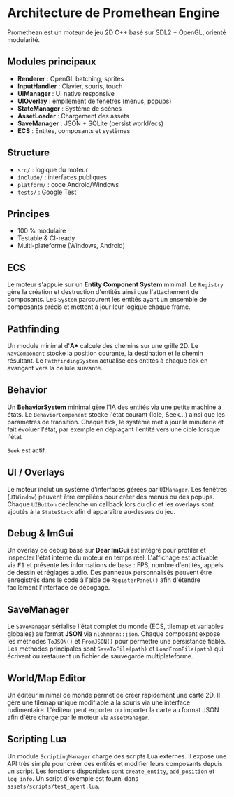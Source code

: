 # Architecture de Promethean Engine

Promethean est un moteur de jeu 2D C++ basé sur SDL2 + OpenGL, orienté modularité.

## Modules principaux

- **Renderer** : OpenGL batching, sprites
- **InputHandler** : Clavier, souris, touch
- **UIManager** : UI native responsive
- **UIOverlay** : empilement de fenêtres (menus, popups)
- **StateManager** : Système de scènes
- **AssetLoader** : Chargement des assets
- **SaveManager** : JSON + SQLite (persist world/ecs)
- **ECS** : Entités, composants et systèmes

## Structure

- `src/` : logique du moteur
- `include/` : interfaces publiques
- `platform/` : code Android/Windows
- `tests/` : Google Test

## Principes

- 100 % modulaire
- Testable & CI-ready
- Multi-plateforme (Windows, Android)

## ECS

Le moteur s'appuie sur un **Entity Component System** minimal. Le `Registry`
gère la création et destruction d'entités ainsi que l'attachement de
composants. Les `System` parcourent les entités ayant un ensemble de
composants précis et mettent à jour leur logique chaque frame.

## Pathfinding

Un module minimal d'**A\*** calcule des chemins sur une grille 2D. Le
`NavComponent` stocke la position courante, la destination et le chemin
résultant. Le `PathfindingSystem` actualise ces entités à chaque tick en
avançant vers la cellule suivante.

## Behavior

Un **BehaviorSystem** minimal gère l'IA des entités via une petite machine à
états. Le `BehaviorComponent` stocke l'état courant (Idle, Seek…) ainsi que les
paramètres de transition. Chaque tick, le système met à jour la minuterie et fait
évoluer l'état, par exemple en déplaçant l'entité vers une cible lorsque l'état

`Seek` est actif.

## UI / Overlays

Le moteur inclut un système d'interfaces gérées par `UIManager`. Les fenêtres
(`UIWindow`) peuvent être empilées pour créer des menus ou des popups.
Chaque `UIButton` déclenche un callback lors du clic et les overlays sont
ajoutés à la `StateStack` afin d'apparaître au-dessus du jeu.

## Debug & ImGui

Un overlay de debug basé sur **Dear ImGui** est intégré pour profiler et
inspecter l'état interne du moteur en temps réel. L'affichage est activable
via <kbd>F1</kbd> et présente les informations de base&nbsp;: FPS, nombre
d'entités, appels de dessin et réglages audio. Des panneaux personnalisés
    peuvent être enregistrés dans le code à l'aide de `RegisterPanel()` afin
    d'étendre facilement l'interface de débogage.

## SaveManager

Le `SaveManager` sérialise l'état complet du monde (ECS, tilemap et variables
globales) au format **JSON** via `nlohmann::json`. Chaque composant expose les
méthodes `ToJSON()` et `FromJSON()` pour permettre une persistance fiable. Les
méthodes principales sont `SaveToFile(path)` et `LoadFromFile(path)` qui
écrivent ou restaurent un fichier de sauvegarde multiplateforme.

## World/Map Editor

Un éditeur minimal de monde permet de créer rapidement une carte 2D. Il gère
une tilemap unique modifiable à la souris via une interface rudimentaire.
L'éditeur peut exporter ou importer la carte au format JSON afin d'être chargé
par le moteur via `AssetManager`.

## Scripting Lua

Un module `ScriptingManager` charge des scripts Lua externes. Il expose une API
très simple pour créer des entités et modifier leurs composants depuis un
script. Les fonctions disponibles sont `create_entity`, `add_position` et
`log_info`. Un script d'exemple est fourni dans `assets/scripts/test_agent.lua`.

